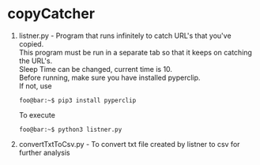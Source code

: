 # copyCatcher
1. listner.py - Program that runs infinitely to catch URL's that you've copied.\
    This program must be run in a separate tab so that it keeps on catching the URL's.\
    Sleep Time can be changed, current time is 10.\
    Before running, make sure you have installed pyperclip.\
    If not, use
    ```console
    foo@bar:~$ pip3 install pyperclip
    ```
    To execute
    ```console
    foo@bar:~$ python3 listner.py
    ```

2. convertTxtToCsv.py - To convert txt file created by listner to csv for further analysis
